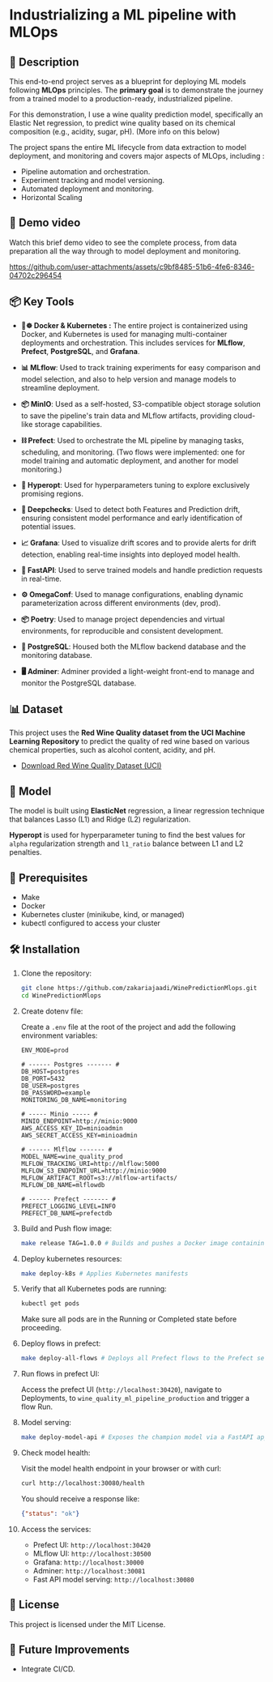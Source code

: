 
# Industrializing a ML pipeline with MLOps

## 📝 Description

This end-to-end project serves as a blueprint for deploying ML models following **MLOps** principles. The **primary goal** is to demonstrate the journey from a trained model to a production-ready, industrialized pipeline. 

For this demonstration, I use a wine quality prediction model, specifically an Elastic Net regression, to predict wine quality based on its chemical composition (e.g., acidity, sugar, pH). (More info on this below)

The project spans the entire ML lifecycle from data extraction to model deployment, and monitoring and covers major aspects of MLOps, including :
* Pipeline automation and orchestration.
* Experiment tracking and model versioning.
* Automated deployment and monitoring. 
* Horizontal Scaling

## 🚀 Demo video 
Watch this brief demo video to see the complete process, from data preparation all the way through to model deployment and monitoring.

https://github.com/user-attachments/assets/c9bf8485-51b6-4fe6-8346-04702c296454


## 📦 Key Tools
* **🐳☸️ Docker & Kubernetes :** The entire project is containerized using Docker, and Kubernetes is used for managing multi-container deployments and orchestration. This includes services for **MLflow**, **Prefect**, **PostgreSQL**, and **Grafana**.  

* **📊 MLflow**: Used to track training experiments for easy comparison and model selection, and also to help version and manage models to streamline deployment. 

* **📦 MinIO**: Used as a self-hosted, S3-compatible object storage solution to save the pipeline's train data and MLflow artifacts, providing cloud-like storage capabilities.

* **⛓️ Prefect**: Used to orchestrate the ML pipeline by managing tasks, scheduling, and monitoring. (Two flows were implemented: one for model training and automatic deployment, and another for model monitoring.)

* **🎯 Hyperopt**: Used for hyperparameters tuning to explore exclusively promising regions.  

* **🧪 Deepchecks**: Used to detect both Features and Prediction drift, ensuring consistent model performance and early identification of potential issues.  

* **📈 Grafana**: Used to visualize drift scores and to provide alerts for drift detection, enabling real-time insights into deployed model health.  

* **🚀 FastAPI**: Used to serve trained models and handle prediction requests in real-time.  

* **⚙️ OmegaConf**: Used to manage configurations, enabling dynamic parameterization across different environments (dev, prod).  

* **📦 Poetry**: Used to manage project dependencies and virtual environments, for reproducible and consistent development.  

* **🐘 PostgreSQL**: Housed both the MLflow backend database and the monitoring database.  

* **🖥️ Adminer**: Adminer provided a light-weight front-end to manage and monitor the PostgreSQL database.  

## 📊  Dataset

This project uses the **Red Wine Quality dataset from the UCI Machine Learning Repository** to predict the quality of red wine based on various chemical properties, such as alcohol content, acidity, and pH.

- [Download Red Wine Quality Dataset (UCI)](https://archive.ics.uci.edu/ml/machine-learning-databases/wine-quality/winequality-red.csv)

## 🧙 Model 

The model is built using **ElasticNet** regression, a linear regression technique that balances Lasso (L1) and Ridge (L2) regularization.

**Hyperopt** is used for hyperparameter tuning to find the best values for `alpha` regularization strength and `l1_ratio` balance between L1 and L2 penalties.

## 📌 Prerequisites

- Make
- Docker
- Kubernetes cluster (minikube, kind, or managed)
- kubectl configured to access your cluster

## 🛠️ Installation

1. Clone the repository:

   ```bash
   git clone https://github.com/zakariajaadi/WinePredictionMlops.git
   cd WinePredictionMlops
   ```
2. Create dotenv file:

   Create a `.env` file at the root of the project and add the following environment variables:

   ```env
   ENV_MODE=prod

   # ------ Postgres ------- #
   DB_HOST=postgres
   DB_PORT=5432
   DB_USER=postgres
   DB_PASSWORD=example
   MONITORING_DB_NAME=monitoring

   # ----- Minio ----- #
   MINIO_ENDPOINT=http://minio:9000
   AWS_ACCESS_KEY_ID=minioadmin
   AWS_SECRET_ACCESS_KEY=minioadmin

   # ------ Mlflow ------- #
   MODEL_NAME=wine_quality_prod
   MLFLOW_TRACKING_URI=http://mlflow:5000
   MLFLOW_S3_ENDPOINT_URL=http://minio:9000
   MLFLOW_ARTIFACT_ROOT=s3://mlflow-artifacts/
   MLFLOW_DB_NAME=mlflowdb

   # ------ Prefect ------- #
   PREFECT_LOGGING_LEVEL=INFO
   PREFECT_DB_NAME=prefectdb
   
3. Build and Push flow image:
   ```bash
   make release TAG=1.0.0 # Builds and pushes a Docker image containing the application code and all required dependencies.
   ```
4. Deploy kubernetes resources:
   ```bash
   make deploy-k8s # Applies Kubernetes manifests
   ```
5. Verify that all Kubernetes pods are running:

   ```bash
   kubectl get pods
   ```
   Make sure all pods are in the Running or Completed state before proceeding.

6. Deploy flows in prefect:
   ```bash
   make deploy-all-flows # Deploys all Prefect flows to the Prefect server
   ```
7. Run flows in prefect UI:

   Access the prefect UI (`http://localhost:30420`), navigate to Deployments, to `wine_quality_ml_pipeline_production` and trigger a flow Run. 

8. Model serving:
   ```bash
   make deploy-model-api # Exposes the champion model via a FastAPI application.
   ```
   
9. Check model health:

   Visit the model health endpoint in your browser or with curl:

   ```bash
   curl http://localhost:30080/health
   ```
   You should receive a response like:
   ```json
   {"status": "ok"}
   ```


10. Access the services:

    * Prefect UI: `http://localhost:30420` 
    * MLflow UI: `http://localhost:30500` 
    * Grafana: `http://localhost:30000` 
    * Adminer: `http://localhost:30081` 
    * Fast API model serving: `http://localhost:30080`
   

## 📜 License
This project is licensed under the MIT License.

## 🚧 Future Improvements
- Integrate CI/CD.
